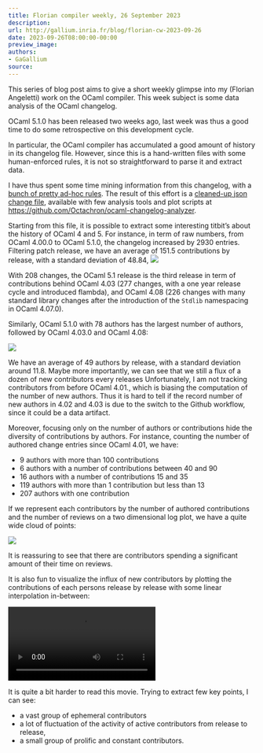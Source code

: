 ```yaml
---
title: Florian compiler weekly, 26 September 2023
description:
url: http://gallium.inria.fr/blog/florian-cw-2023-09-26
date: 2023-09-26T08:00:00-00:00
preview_image:
authors:
- GaGallium
source:
---
```




  <p>This series of blog post aims to give a short weekly glimpse into my
(Florian Angeletti) work on the OCaml compiler. This week subject is
some data analysis of the OCaml changelog.</p>


  

  
  <p>OCaml 5.1.0 has been released two weeks ago, last week was thus a
good time to do some retrospective on this development cycle.</p>
<p>In particular, the OCaml compiler has accumulated a good amount of
history in its changelog file. However, since this is a hand-written
files with some human-enforced rules, it is not so straightforward to
parse it and extract data.</p>
<p>I have thus spent some time mining information from this changelog,
with a <a href="https://github.com/Octachron/ocaml-changelog-analyzer/blob/main/parse/sapient.ml#L122">bunch
of pretty ad-hoc rules</a>. The result of this effort is a <a href="https://github.com/Octachron/ocaml-changelog-analyzer/blob/main/refs/changes.json">cleaned-up
json change file</a>, available with few analysis tools and plot scripts
at <a href="https://github.com/Octachron/ocaml-changelog-analyzer">https://github.com/Octachron/ocaml-changelog-analyzer</a>.</p>
<p>Starting from this file, it is possible to extract some interesting
titbit’s about the history of OCaml 4 and 5. For instance, in term of
raw numbers, from OCaml 4.00.0 to OCaml 5.1.0, the changelog increased
by 2930 entries. Filtering patch release, we have an average of 151.5
contributions by release, with a standard deviation of 48.84, <img src="http://gallium.inria.fr/blog/number_of_contributions_by_release.svg"></p>
<p>With 208 changes, the OCaml 5.1 release is the third release in term
of contributions behind OCaml 4.03 (277 changes, with a one year release
cycle and introduced flambda), and OCaml 4.08 (226 changes with many
standard library changes after the introduction of the
<code>Stdlib</code> namespacing in OCaml 4.07.0).</p>
<p>Similarly, OCaml 5.1.0 with 78 authors has the largest number of
authors, followed by OCaml 4.03.0 and OCaml 4.08:</p>
<p><img src="http://gallium.inria.fr/blog/authors_by_release.svg"></p>
<p>We have an average of 49 authors by release, with a standard
deviation around 11.8. Maybe more importantly, we can see that we still
a flux of a dozen of new contributors every releases Unfortunately, I am
not tracking contributors from before OCaml 4.01., which is biasing the
computation of the number of new authors. Thus it is hard to tell if the
record number of new authors in 4.02 and 4.03 is due to the switch to
the Github workflow, since it could be a data artifact.</p>
<p>Moreover, focusing only on the number of authors or contributions
hide the diversity of contributions by authors. For instance, counting
the number of authored change entries since OCaml 4.01, we have:</p>
<ul>
<li>9 authors with more than 100 contributions</li>
<li>6 authors with a number of contributions between 40 and 90</li>
<li>16 authors with a number of contributions 15 and 35</li>
<li>119 authors with more than 1 contribution but less than 13</li>
<li>207 authors with one contribution</li>
</ul>
<p>If we represent each contributors by the number of authored
contributions and the number of reviews on a two dimensional log plot,
we have a quite wide cloud of points:</p>
<p><img src="http://gallium.inria.fr/blog/cloud.svg"></p>
<p>It is reassuring to see that there are contributors spending a
significant amount of their time on reviews.</p>
<p>It is also fun to visualize the influx of new contributors by
plotting the contributions of each persons release by release with some
linear interpolation in-between:</p>
<p><video src="contributor_ballet.webm" controls=""><a href="http://gallium.inria.fr/blog/contributor_ballet.webm">Video</a></video></p>
<p>It is quite a bit harder to read this movie. Trying to extract few
key points, I can see:</p>
<ul>
<li>a vast group of ephemeral contributors</li>
<li>a lot of fluctuation of the activity of active contributors from
release to release,</li>
<li>a small group of prolific and constant contributors.</li>
</ul>


  

